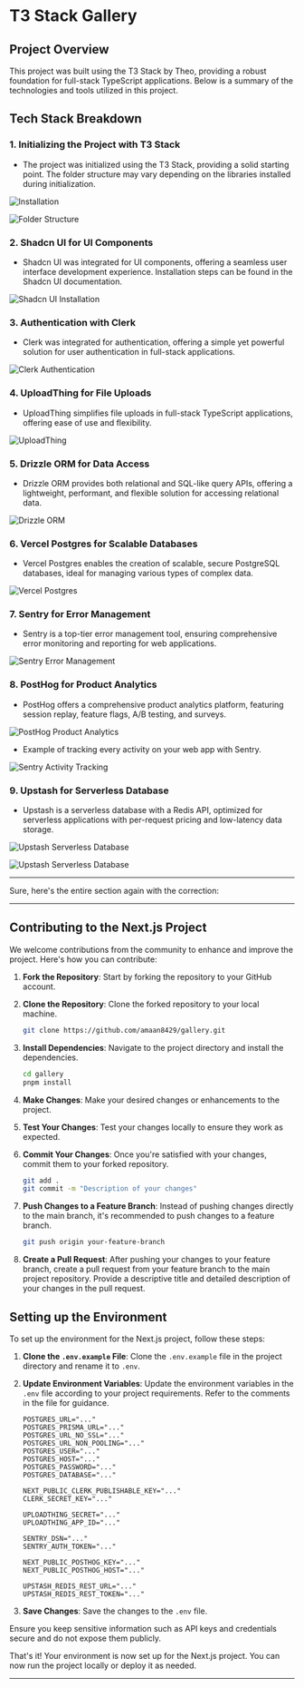 # T3 Stack Gallery

## Project Overview

This project was built using the T3 Stack by Theo, providing a robust foundation for full-stack TypeScript applications. Below is a summary of the technologies and tools utilized in this project.

## Tech Stack Breakdown

### 1. Initializing the Project with T3 Stack

- The project was initialized using the T3 Stack, providing a solid starting point. The folder structure may vary depending on the libraries installed during initialization.

![Installation](ReadmeImages/1.png)

![Folder Structure](ReadmeImages/2.png)

### 2. Shadcn UI for UI Components

- Shadcn UI was integrated for UI components, offering a seamless user interface development experience. Installation steps can be found in the Shadcn UI documentation.

![Shadcn UI Installation](ReadmeImages/4.png)

### 3. Authentication with Clerk

- Clerk was integrated for authentication, offering a simple yet powerful solution for user authentication in full-stack applications.

![Clerk Authentication](ReadmeImages/3.png)

### 4. UploadThing for File Uploads

- UploadThing simplifies file uploads in full-stack TypeScript applications, offering ease of use and flexibility.

![UploadThing](ReadmeImages/7.png)

### 5. Drizzle ORM for Data Access

- Drizzle ORM provides both relational and SQL-like query APIs, offering a lightweight, performant, and flexible solution for accessing relational data.

![Drizzle ORM](ReadmeImages/6.png)

### 6. Vercel Postgres for Scalable Databases

- Vercel Postgres enables the creation of scalable, secure PostgreSQL databases, ideal for managing various types of complex data.

![Vercel Postgres](ReadmeImages/8.png)

### 7. Sentry for Error Management

- Sentry is a top-tier error management tool, ensuring comprehensive error monitoring and reporting for web applications.

![Sentry Error Management](ReadmeImages/9.png)

### 8. PostHog for Product Analytics

- PostHog offers a comprehensive product analytics platform, featuring session replay, feature flags, A/B testing, and surveys.

![PostHog Product Analytics](ReadmeImages/10.png)

- Example of tracking every activity on your web app with Sentry.

![Sentry Activity Tracking](ReadmeImages/11.png)

### 9. Upstash for Serverless Database

- Upstash is a serverless database with a Redis API, optimized for serverless applications with per-request pricing and low-latency data storage.

![Upstash Serverless Database](ReadmeImages/12.png)

![Upstash Serverless Database](ReadmeImages/13.png)

---

Sure, here's the entire section again with the correction:

---

## Contributing to the Next.js Project

We welcome contributions from the community to enhance and improve the project. Here's how you can contribute:

1. **Fork the Repository**: Start by forking the repository to your GitHub account.

2. **Clone the Repository**: Clone the forked repository to your local machine.

   ```bash
   git clone https://github.com/amaan8429/gallery.git
   ```

3. **Install Dependencies**: Navigate to the project directory and install the dependencies.

   ```bash
   cd gallery
   pnpm install
   ```

4. **Make Changes**: Make your desired changes or enhancements to the project.

5. **Test Your Changes**: Test your changes locally to ensure they work as expected.

6. **Commit Your Changes**: Once you're satisfied with your changes, commit them to your forked repository.

   ```bash
   git add .
   git commit -m "Description of your changes"
   ```

7. **Push Changes to a Feature Branch**: Instead of pushing changes directly to the main branch, it's recommended to push changes to a feature branch.

   ```bash
   git push origin your-feature-branch
   ```

8. **Create a Pull Request**: After pushing your changes to your feature branch, create a pull request from your feature branch to the main project repository. Provide a descriptive title and detailed description of your changes in the pull request.

## Setting up the Environment

To set up the environment for the Next.js project, follow these steps:

1. **Clone the `.env.example` File**: Clone the `.env.example` file in the project directory and rename it to `.env`.

2. **Update Environment Variables**: Update the environment variables in the `.env` file according to your project requirements. Refer to the comments in the file for guidance.

   ```plaintext
   POSTGRES_URL="..."
   POSTGRES_PRISMA_URL="..."
   POSTGRES_URL_NO_SSL="..."
   POSTGRES_URL_NON_POOLING="..."
   POSTGRES_USER="..."
   POSTGRES_HOST="..."
   POSTGRES_PASSWORD="..."
   POSTGRES_DATABASE="..."

   NEXT_PUBLIC_CLERK_PUBLISHABLE_KEY="..."
   CLERK_SECRET_KEY="..."

   UPLOADTHING_SECRET="..."
   UPLOADTHING_APP_ID="..."

   SENTRY_DSN="..."
   SENTRY_AUTH_TOKEN="..."

   NEXT_PUBLIC_POSTHOG_KEY="..."
   NEXT_PUBLIC_POSTHOG_HOST="..."

   UPSTASH_REDIS_REST_URL="..."
   UPSTASH_REDIS_REST_TOKEN="..."
   ```

3. **Save Changes**: Save the changes to the `.env` file.

Ensure you keep sensitive information such as API keys and credentials secure and do not expose them publicly.

That's it! Your environment is now set up for the Next.js project. You can now run the project locally or deploy it as needed.

---

